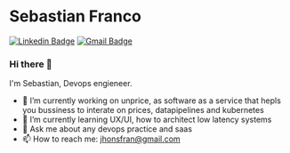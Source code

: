 # Sebastian Franco
[![Linkedin Badge](https://img.shields.io/badge/-sebasfranco-blue?style=flat-square&logo=Linkedin&logoColor=white&link=https://www.linkedin.com/in/sebasfranco-devops/)](https://www.linkedin.com/in/sebasfranco-devops/) 
[![Gmail Badge](https://img.shields.io/badge/-jhonsfran@gmail.com-c14438?style=flat-square&logo=Gmail&logoColor=white&link=mailto:jhonsfran@gmail.com)](jhonsfran@gmail.com)

### Hi there 👋


I'm Sebastian, Devops engieneer. 

- 🔭 I’m currently working on unprice, as software as a service that hepls you bussiness to interate on prices, datapipelines and kubernetes
- 🌱 I’m currently learning UX/UI, how to architect low latency systems
- 💬 Ask me about any devops practice and saas
- 📫 How to reach me: jhonsfran@gmail.com 

